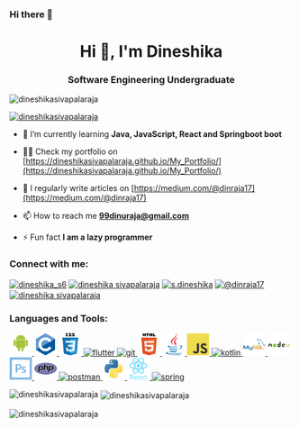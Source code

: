 ### Hi there 👋

<!--
**DineshikaSivapalaraja/DineshikaSivapalaraja** is a ✨ _special_ ✨ repository because its `README.md` (this file) appears on your GitHub profile.

Here are some ideas to get you started:  - 😄 Pronouns: She/Her
- ⚡ Fun fact: I am a lazy girl. 

- 🔭 I’m currently working as a full-time undergraduate.
- 🌱 I’m currently learning BSc(Hons) Software Engineering.
- 👯 I’m looking to collaborate on web-related projects and mobile app-related projects.
- 💬 I am a passionate learner, like to learn new things frequently.
- 📫 You can reach me on  www.linkedin.com/in/dineshika-sivapalaraja-b05172233     or    https://medium.com/@dinraja17 -->

<h1 align="center">Hi 👋, I'm Dineshika</h1>
<h3 align="center">Software Engineering Undergraduate</h3>

<p align="left"> <img src="https://komarev.com/ghpvc/?username=dineshikasivapalaraja&label=Profile%20views&color=0e75b6&style=flat" alt="dineshikasivapalaraja" /> </p>

<p align="left"> <a href="https://github.com/ryo-ma/github-profile-trophy"><img src="https://github-profile-trophy.vercel.app/?username=dineshikasivapalaraja" alt="dineshikasivapalaraja" /></a> </p>

- 🌱 I’m currently learning **Java, JavaScript, React and Springboot boot**

- 👨‍💻 Check my portfolio on [https://dineshikasivapalaraja.github.io/My_Portfolio/](https://dineshikasivapalaraja.github.io/My_Portfolio/)

- 📝 I regularly write articles on [https://medium.com/@dinraja17](https://medium.com/@dinraja17)

- 📫 How to reach me **99dinuraja@gmail.com**

- ⚡ Fun fact **I am a lazy programmer**

<h3 align="left">Connect with me:</h3>
<p align="left">
<a href="https://twitter.com/dineshika_s6" target="blank"><img align="center" src="https://raw.githubusercontent.com/rahuldkjain/github-profile-readme-generator/master/src/images/icons/Social/twitter.svg" alt="dineshika_s6" height="30" width="40" /></a>
<a href="https://linkedin.com/in/dineshika sivapalaraja" target="blank"><img align="center" src="https://raw.githubusercontent.com/rahuldkjain/github-profile-readme-generator/master/src/images/icons/Social/linked-in-alt.svg" alt="dineshika sivapalaraja" height="30" width="40" /></a>
<a href="https://kaggle.com/s.dineshika" target="blank"><img align="center" src="https://raw.githubusercontent.com/rahuldkjain/github-profile-readme-generator/master/src/images/icons/Social/kaggle.svg" alt="s.dineshika" height="30" width="40" /></a>
<a href="https://medium.com/@dinraja17" target="blank"><img align="center" src="https://raw.githubusercontent.com/rahuldkjain/github-profile-readme-generator/master/src/images/icons/Social/medium.svg" alt="@dinraja17" height="30" width="40" /></a>
<a href="https://www.hackerrank.com/dineshika sivapalaraja" target="blank"><img align="center" src="https://raw.githubusercontent.com/rahuldkjain/github-profile-readme-generator/master/src/images/icons/Social/hackerrank.svg" alt="dineshika sivapalaraja" height="30" width="40" /></a>
</p>

<h3 align="left">Languages and Tools:</h3>
<p align="left"> <a href="https://developer.android.com" target="_blank" rel="noreferrer"> <img src="https://raw.githubusercontent.com/devicons/devicon/master/icons/android/android-original-wordmark.svg" alt="android" width="40" height="40"/> </a> <a href="https://www.cprogramming.com/" target="_blank" rel="noreferrer"> <img src="https://raw.githubusercontent.com/devicons/devicon/master/icons/c/c-original.svg" alt="c" width="40" height="40"/> </a> <a href="https://www.w3schools.com/css/" target="_blank" rel="noreferrer"> <img src="https://raw.githubusercontent.com/devicons/devicon/master/icons/css3/css3-original-wordmark.svg" alt="css3" width="40" height="40"/> </a> <a href="https://flutter.dev" target="_blank" rel="noreferrer"> <img src="https://www.vectorlogo.zone/logos/flutterio/flutterio-icon.svg" alt="flutter" width="40" height="40"/> </a> <a href="https://git-scm.com/" target="_blank" rel="noreferrer"> <img src="https://www.vectorlogo.zone/logos/git-scm/git-scm-icon.svg" alt="git" width="40" height="40"/> </a> <a href="https://www.w3.org/html/" target="_blank" rel="noreferrer"> <img src="https://raw.githubusercontent.com/devicons/devicon/master/icons/html5/html5-original-wordmark.svg" alt="html5" width="40" height="40"/> </a> <a href="https://www.java.com" target="_blank" rel="noreferrer"> <img src="https://raw.githubusercontent.com/devicons/devicon/master/icons/java/java-original.svg" alt="java" width="40" height="40"/> </a> <a href="https://developer.mozilla.org/en-US/docs/Web/JavaScript" target="_blank" rel="noreferrer"> <img src="https://raw.githubusercontent.com/devicons/devicon/master/icons/javascript/javascript-original.svg" alt="javascript" width="40" height="40"/> </a> <a href="https://kotlinlang.org" target="_blank" rel="noreferrer"> <img src="https://www.vectorlogo.zone/logos/kotlinlang/kotlinlang-icon.svg" alt="kotlin" width="40" height="40"/> </a> <a href="https://www.mysql.com/" target="_blank" rel="noreferrer"> <img src="https://raw.githubusercontent.com/devicons/devicon/master/icons/mysql/mysql-original-wordmark.svg" alt="mysql" width="40" height="40"/> </a> <a href="https://nodejs.org" target="_blank" rel="noreferrer"> <img src="https://raw.githubusercontent.com/devicons/devicon/master/icons/nodejs/nodejs-original-wordmark.svg" alt="nodejs" width="40" height="40"/> </a> <a href="https://www.photoshop.com/en" target="_blank" rel="noreferrer"> <img src="https://raw.githubusercontent.com/devicons/devicon/master/icons/photoshop/photoshop-line.svg" alt="photoshop" width="40" height="40"/> </a> <a href="https://www.php.net" target="_blank" rel="noreferrer"> <img src="https://raw.githubusercontent.com/devicons/devicon/master/icons/php/php-original.svg" alt="php" width="40" height="40"/> </a> <a href="https://postman.com" target="_blank" rel="noreferrer"> <img src="https://www.vectorlogo.zone/logos/getpostman/getpostman-icon.svg" alt="postman" width="40" height="40"/> </a> <a href="https://www.python.org" target="_blank" rel="noreferrer"> <img src="https://raw.githubusercontent.com/devicons/devicon/master/icons/python/python-original.svg" alt="python" width="40" height="40"/> </a> <a href="https://reactjs.org/" target="_blank" rel="noreferrer"> <img src="https://raw.githubusercontent.com/devicons/devicon/master/icons/react/react-original-wordmark.svg" alt="react" width="40" height="40"/> </a> <a href="https://spring.io/" target="_blank" rel="noreferrer"> <img src="https://www.vectorlogo.zone/logos/springio/springio-icon.svg" alt="spring" width="40" height="40"/> </a> </p>

<p><img align="left" src="https://github-readme-stats.vercel.app/api/top-langs?username=dineshikasivapalaraja&show_icons=true&locale=en&layout=compact" alt="dineshikasivapalaraja" /></p>

<p>&nbsp;<img align="center" src="https://github-readme-stats.vercel.app/api?username=dineshikasivapalaraja&show_icons=true&locale=en" alt="dineshikasivapalaraja" /></p>

<p><img align="center" src="https://github-readme-streak-stats.herokuapp.com/?user=dineshikasivapalaraja&" alt="dineshikasivapalaraja" /></p>


